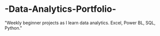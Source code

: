 # -Data-Analytics-Portfolio-
"Weekly beginner projects as I learn data analytics. Excel, Power BL, SQL, Python."
